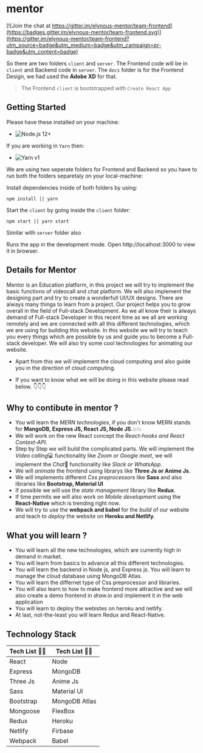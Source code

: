 # mentor

[![Join the chat at https://gitter.im/elynous-mentor/team-frontend](https://badges.gitter.im/elynous-mentor/team-frontend.svg)](https://gitter.im/elynous-mentor/team-frontend?utm_source=badge&utm_medium=badge&utm_campaign=pr-badge&utm_content=badge)

So there are two folders `client` and `server`. The Frontend code will be in `client` and Backend code in `server`. The `docs` folder is for the Frontend Design, we had used the **Adobe XD** for that. 

> The Frontend `client` is bootstrapped with `Create React App`

## Getting Started

Please have these installed on your machine:
- ![Node.js 12+](https://nodejs.org/en/)

If you are working in `Yarn` then: 
- ![Yarn v1](https://yarnpkg.com/getting-started/install)

We are using two seperate folders for Frontend and Backend so you have to run both the folders separetaly on your local-machine: 

Install dependencies inside of both folders by using:
```
npm install || yarn
``` 

Start the `client` by going inside the `client` folder:
```
npm start || yarn start
```
Similar with `server` folder also

Runs the app in the development mode.
Open http://localhost:3000 to view it in browser.

## Details for Mentor

Mentor is an Education platform, in this project we will try to implement the basic functions of videocall and chat platform. We will also implement the designing part and try to create a wonderfull UI/UX designs. There are always many things to learn from a project. Our project helps you to grow overall in the field of Full-stack Development. As we all know their is always demand of Full-stack Developer in this recent time as we all are working remotely and we are connected with all this different technologies, which we are using for building this website. In this website we will try to teach you every things which are possible by us and guide you to become a Full-stack developer. We will also try some cool technologies for animating our website.

* Apart from this we will implement the cloud computing and also guide you in the direction of cloud computing.

* If you want to know what we will be doing in this website please read below. :point_down::point_down::point_down:

## Why to contibute in mentor ?

* You will learn the *MERN technologies*, if you don't know MERN stands for **MangoDB, Express JS, React JS, Node JS**.:boom::boom: 
* We will work on the new React concept the *React-hooks and React Context-API*.
* Step by Step we will build the complicated parts. We will implement the *Video calling*:computer: functionality like *Zoom or Google meet*, we will implement the *Chat*:speech_balloon: functionality like *Slack or WhatsApp*. 
* We will *animate* the frontend using librarys like **Three Js or Anime Js**. 
* We will implements different *Css preprocessors* like **Sass** and also libraries like **Bootstrap, Material UI**
* If possible we will use the *state management* library like **Redux**.
* If time permits we will also work on *Mobile development* using the **React-Native** which is trending right now.
* We will try to use the **webpack and babel** for the *build* of our website and teach to *deploy* the website on **Heroku and Netlify**.

## What you will learn ?

 * You will learn all the new technologies, which are currently high in demand in market. 
 * You will learn from basics to advance all this different technologies. 
 * You will learn the backend in Node js, and Express js. You will learn to manage the cloud database using MongoDB Atlas.
 * You will learn the differnet type of Css preprocessor and libraries. 
 * You will also learn to how to make frontend more attractive and we will also create a demo frontend in *draw.io* and implement it in the web application
 * You will learn to deploy the webistes on heroku and netlify.
 * At last, not-the-least you will learn Redux and React-Native. 


## Technology Stack

**Tech List :blue_book::notebook:**  | **Tech List :blue_book::notebook:**
-----------------|----------------
React | Node 
Express | MongoDB
Three Js | Anime Js
Sass | Material UI
Bootstrap | MongoDB Atlas
Mongoose | FlexBox
Redux | Heroku 
Netlify | Firbase
Webpack | Babel
